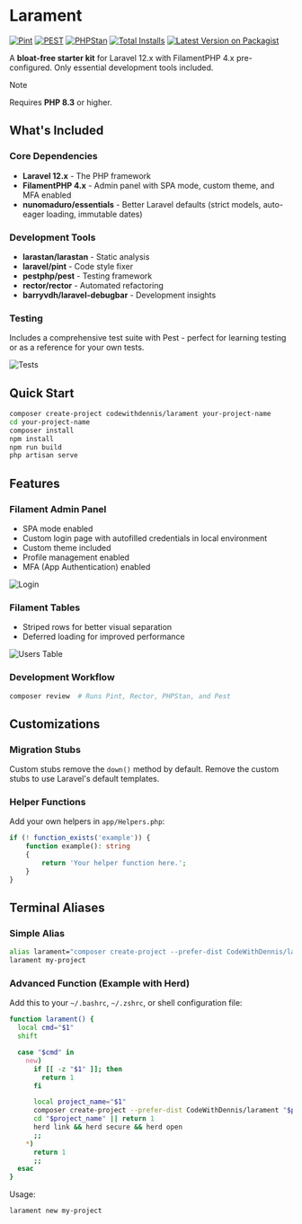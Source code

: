 # Larament

[![Pint](https://github.com/codewithdennis/larament/actions/workflows/pint.yml/badge.svg)](https://packagist.org/packages/codewithdennis/larament)
[![PEST](https://github.com/codewithdennis/larament/actions/workflows/pest.yml/badge.svg)](https://packagist.org/packages/codewithdennis/larament)
[![PHPStan](https://github.com/CodeWithDennis/larament/actions/workflows/phpstan.yml/badge.svg)](https://github.com/CodeWithDennis/larament/actions/workflows/phpstan.yml)
[![Total Installs](https://img.shields.io/packagist/dt/codewithdennis/larament.svg?style=flat-square)](https://packagist.org/packages/codewithdennis/larament)
[![Latest Version on Packagist](https://img.shields.io/packagist/v/codewithdennis/larament.svg?style=flat-square)](https://packagist.org/packages/codewithdennis/larament)

A **bloat-free starter kit** for Laravel 12.x with FilamentPHP 4.x pre-configured. Only essential development tools included.

> [!NOTE]
> Requires **PHP 8.3** or higher.

## What's Included

### Core Dependencies
- **Laravel 12.x** - The PHP framework
- **FilamentPHP 4.x** - Admin panel with SPA mode, custom theme, and MFA enabled
- **nunomaduro/essentials** - Better Laravel defaults (strict models, auto-eager loading, immutable dates)

### Development Tools
- **larastan/larastan** - Static analysis
- **laravel/pint** - Code style fixer
- **pestphp/pest** - Testing framework
- **rector/rector** - Automated refactoring
- **barryvdh/laravel-debugbar** - Development insights

### Testing
Includes a comprehensive test suite with Pest - perfect for learning testing or as a reference for your own tests.

![Tests](resources/images/tests.png)

## Quick Start

```bash
composer create-project codewithdennis/larament your-project-name
cd your-project-name 
composer install
npm install
npm run build
php artisan serve
```

## Features

### Filament Admin Panel
- SPA mode enabled
- Custom login page with autofilled credentials in local environment
- Custom theme included
- Profile management enabled
- MFA (App Authentication) enabled

![Login](resources/images/login-page.png)

### Filament Tables
- Striped rows for better visual separation
- Deferred loading for improved performance

![Users Table](resources/images/users-table.png)

### Development Workflow
```bash
composer review  # Runs Pint, Rector, PHPStan, and Pest
```

## Customizations

### Migration Stubs
Custom stubs remove the `down()` method by default. Remove the custom stubs to use Laravel's default templates.

### Helper Functions
Add your own helpers in `app/Helpers.php`:

```php
if (! function_exists('example')) {
    function example(): string
    {
        return 'Your helper function here.';
    }
}
```

## Terminal Aliases

### Simple Alias
```bash
alias larament="composer create-project --prefer-dist CodeWithDennis/larament"
larament my-project
```

### Advanced Function (Example with Herd)

Add this to your `~/.bashrc`, `~/.zshrc`, or shell configuration file:

```bash
function larament() {
  local cmd="$1"
  shift

  case "$cmd" in
    new)
      if [[ -z "$1" ]]; then
        return 1
      fi

      local project_name="$1"
      composer create-project --prefer-dist CodeWithDennis/larament "$project_name" || return 1
      cd "$project_name" || return 1
      herd link && herd secure && herd open
      ;;
    *)
      return 1
      ;;
  esac
}
```

Usage:

```bash
larament new my-project
```
